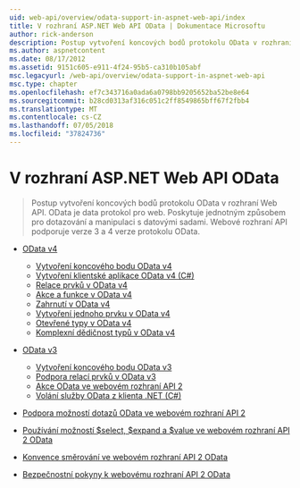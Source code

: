 ```yaml
---
uid: web-api/overview/odata-support-in-aspnet-web-api/index
title: V rozhraní ASP.NET Web API OData | Dokumentace Microsoftu
author: rick-anderson
description: Postup vytvoření koncových bodů protokolu OData v rozhraní Web API. OData je data protokol pro web. Poskytuje jednotným způsobem pro dotazování a manipulaci s datovými sadami. Webové rozhraní API s...
ms.author: aspnetcontent
ms.date: 08/17/2012
ms.assetid: 9151c605-e911-4f24-95b5-ca310b105abf
msc.legacyurl: /web-api/overview/odata-support-in-aspnet-web-api
msc.type: chapter
ms.openlocfilehash: ef7c343716a0ada6a0798bb9205652ba52be8e64
ms.sourcegitcommit: b28cd0313af316c051c2ff8549865bff67f2fbb4
ms.translationtype: MT
ms.contentlocale: cs-CZ
ms.lasthandoff: 07/05/2018
ms.locfileid: "37824736"
---
```

<a name="odata-in-aspnet-web-api"></a>V rozhraní ASP.NET Web API OData
====================
> Postup vytvoření koncových bodů protokolu OData v rozhraní Web API. OData je data protokol pro web. Poskytuje jednotným způsobem pro dotazování a manipulaci s datovými sadami. Webové rozhraní API podporuje verze 3 a 4 verze protokolu OData.


- [OData v4](odata-v4/index.md)

    - [Vytvoření koncového bodu OData v4](odata-v4/create-an-odata-v4-endpoint.md)
    - [Vytvoření klientské aplikace OData v4 (C#)](odata-v4/create-an-odata-v4-client-app.md)
    - [Relace prvků v OData v4](odata-v4/entity-relations-in-odata-v4.md)
    - [Akce a funkce v OData v4](odata-v4/odata-actions-and-functions.md)
    - [Zahrnutí v OData v4](odata-v4/odata-containment-in-web-api-22.md)
    - [Vytvoření jednoho prvku v OData v4](odata-v4/using-a-singleton-in-an-odata-endpoint-in-web-api-22.md)
    - [Otevřené typy v OData v4](odata-v4/use-open-types-in-odata-v4.md)
    - [Komplexní dědičnost typů v OData v4](odata-v4/complex-type-inheritance-in-odata-v4.md)
- [OData v3](odata-v3/index.md)

    - [Vytvoření koncového bodu OData v3](odata-v3/creating-an-odata-endpoint.md)
    - [Podpora relací prvků v OData v3](odata-v3/working-with-entity-relations.md)
    - [Akce OData ve webovém rozhraní API 2](odata-v3/odata-actions.md)
    - [Volání služby OData z klienta .NET (C#)](odata-v3/calling-an-odata-service-from-a-net-client.md)
- [Podpora možností dotazů OData ve webovém rozhraní API 2](supporting-odata-query-options.md)
- [Používání možností $select, $expand a $value ve webovém rozhraní API 2 OData](using-select-expand-and-value.md)
- [Konvence směrování ve webovém rozhraní API 2 OData](odata-routing-conventions.md)
- [Bezpečnostní pokyny k webovému rozhraní API 2 OData](odata-security-guidance.md)
